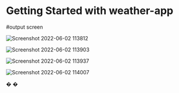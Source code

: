 # Getting Started with weather-app

#output screen  


![Screenshot 2022-06-02 113812](https://user-images.githubusercontent.com/84532073/171572545-2c212523-0279-4768-9d42-c912d0f75d09.jpg)

![Screenshot 2022-06-02 113903](https://user-images.githubusercontent.com/84532073/171572563-675e2925-7750-4bd3-a46e-2f50a6db4139.jpg)

![Screenshot 2022-06-02 113937](https://user-images.githubusercontent.com/84532073/171572577-2411624b-0a9b-4fcc-af50-85105478eb8c.jpg)

![Screenshot 2022-06-02 114007](https://user-images.githubusercontent.com/84532073/171572606-9eb4e13a-f9a2-4b65-8159-15525ff55f04.jpg)



�
�
